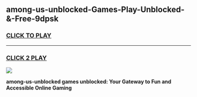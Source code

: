 
## among-us-unblocked-Games-Play-Unblocked-&-Free-9dpsk
<h3>
<a href="https://premium76.site?title=among-us-unblocked&ref=24A">CLICK TO PLAY</a></h3>
<hr>

<h3>
<a href="https://premium76.site?title=among-us-unblocked&ref=24A">CLICK 2 PLAY</a>
  
</h3>

<a href="https://premium76.site?title=among-us-unblocked&ref=24A"><img src="https://clearcache.store/games.png"></a>


**among-us-unblocked games unblocked: Your Gateway to Fun and Accessible Online Gaming**

